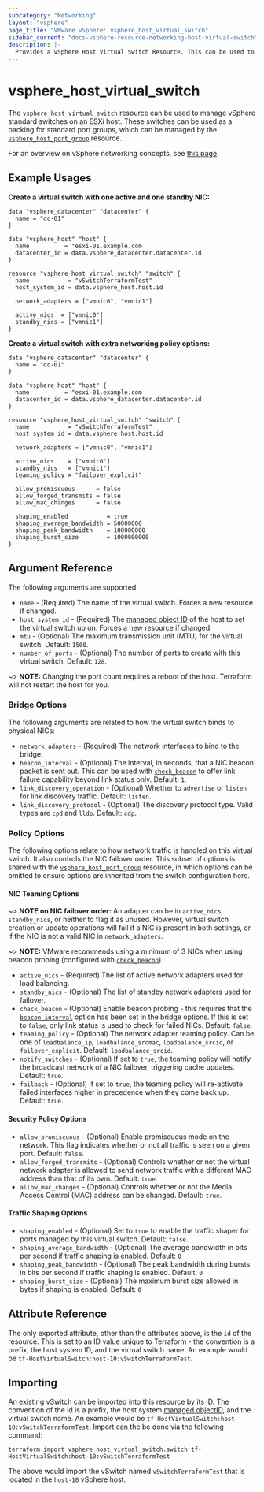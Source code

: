 ```yaml
---
subcategory: "Networking"
layout: "vsphere"
page_title: "VMware vSphere: vsphere_host_virtual_switch"
sidebar_current: "docs-vsphere-resource-networking-host-virtual-switch"
description: |-
  Provides a vSphere Host Virtual Switch Resource. This can be used to configure vSwitches direct on an ESXi host.
---
```


# vsphere\_host\_virtual\_switch

The `vsphere_host_virtual_switch` resource can be used to manage vSphere
standard switches on an ESXi host. These switches can be used as a backing for
standard port groups, which can be managed by the
[`vsphere_host_port_group`][host-port-group] resource.

For an overview on vSphere networking concepts, see [this
page][ref-vsphere-net-concepts].

[host-port-group]: /docs/providers/vsphere/r/host_port_group.html
[ref-vsphere-net-concepts]: https://docs.vmware.com/en/VMware-vSphere/8.0/vsphere-networking/GUID-8CDF29B2-ABA8-4F34-9FEF-14987BC13265.html

## Example Usages

**Create a virtual switch with one active and one standby NIC:**

```hcl
data "vsphere_datacenter" "datacenter" {
  name = "dc-01"
}

data "vsphere_host" "host" {
  name          = "esxi-01.example.com
  datacenter_id = data.vsphere_datacenter.datacenter.id
}

resource "vsphere_host_virtual_switch" "switch" {
  name           = "vSwitchTerraformTest"
  host_system_id = data.vsphere_host.host.id

  network_adapters = ["vmnic0", "vmnic1"]

  active_nics  = ["vmnic0"]
  standby_nics = ["vmnic1"]
}
```

**Create a virtual switch with extra networking policy options:**

```hcl
data "vsphere_datacenter" "datacenter" {
  name = "dc-01"
}

data "vsphere_host" "host" {
  name          = "esxi-01.example.com
  datacenter_id = data.vsphere_datacenter.datacenter.id
}

resource "vsphere_host_virtual_switch" "switch" {
  name           = "vSwitchTerraformTest"
  host_system_id = data.vsphere_host.host.id

  network_adapters = ["vmnic0", "vmnic1"]

  active_nics    = ["vmnic0"]
  standby_nics   = ["vmnic1"]
  teaming_policy = "failover_explicit"

  allow_promiscuous      = false
  allow_forged_transmits = false
  allow_mac_changes      = false

  shaping_enabled           = true
  shaping_average_bandwidth = 50000000
  shaping_peak_bandwidth    = 100000000
  shaping_burst_size        = 1000000000
}
```

## Argument Reference

The following arguments are supported:

* `name` - (Required) The name of the virtual switch. Forces a new resource if
  changed.
* `host_system_id` - (Required) The [managed object ID][docs-about-morefs] of
  the host to set the virtual switch up on. Forces a new resource if changed.
* `mtu` - (Optional) The maximum transmission unit (MTU) for the virtual
  switch. Default: `1500`.
* `number_of_ports` - (Optional) The number of ports to create with this
  virtual switch. Default: `128`.

[docs-about-morefs]: /docs/providers/vsphere/index.html#use-of-managed-object-references-by-the-vsphere-provider

~> **NOTE:** Changing the port count requires a reboot of the host. Terraform
will not restart the host for you.

### Bridge Options

The following arguments are related to how the virtual switch binds to physical
NICs:

* `network_adapters` - (Required) The network interfaces to bind to the bridge.
* `beacon_interval` - (Optional) The interval, in seconds, that a NIC beacon
  packet is sent out. This can be used with [`check_beacon`](#check_beacon) to
  offer link failure capability beyond link status only. Default: `1`.
* `link_discovery_operation` - (Optional) Whether to `advertise` or `listen`
  for link discovery traffic. Default: `listen`.
* `link_discovery_protocol` - (Optional) The discovery protocol type.  Valid
  types are `cpd` and `lldp`. Default: `cdp`.

### Policy Options

The following options relate to how network traffic is handled on this virtual
switch. It also controls the NIC failover order. This subset of options is
shared with the [`vsphere_host_port_group`][host-port-group] resource, in which
options can be omitted to ensure options are inherited from the switch
configuration here.

#### NIC Teaming Options

~> **NOTE on NIC failover order:** An adapter can be in `active_nics`,
`standby_nics`, or neither to flag it as unused. However, virtual switch
creation or update operations will fail if a NIC is present in both settings,
or if the NIC is not a valid NIC in `network_adapters`.

~> **NOTE:** VMware recommends using a minimum of 3 NICs when using beacon
probing (configured with [`check_beacon`](#check_beacon)).

* `active_nics` - (Required) The list of active network adapters used for load
  balancing.
* `standby_nics` - (Optional) The list of standby network adapters used for
  failover.
* `check_beacon` - (Optional) Enable beacon probing - this requires that the
  [`beacon_interval`](#beacon_interval) option has been set in the bridge
  options. If this is set to `false`, only link status is used to check for
  failed NICs.  Default: `false`.
* `teaming_policy` - (Optional) The network adapter teaming policy. Can be one
  of `loadbalance_ip`, `loadbalance_srcmac`, `loadbalance_srcid`, or
  `failover_explicit`. Default: `loadbalance_srcid`.
* `notify_switches` - (Optional) If set to `true`, the teaming policy will
  notify the broadcast network of a NIC failover, triggering cache updates.
  Default: `true`.
* `failback` - (Optional) If set to `true`, the teaming policy will re-activate
  failed interfaces higher in precedence when they come back up.  Default:
  `true`.

#### Security Policy Options

* `allow_promiscuous` - (Optional) Enable promiscuous mode on the network. This
  flag indicates whether or not all traffic is seen on a given port. Default:
  `false`.
* `allow_forged_transmits` - (Optional) Controls whether or not the virtual
  network adapter is allowed to send network traffic with a different MAC
  address than that of its own. Default: `true`.
* `allow_mac_changes` - (Optional) Controls whether or not the Media Access
  Control (MAC) address can be changed. Default: `true`.

#### Traffic Shaping Options

* `shaping_enabled` - (Optional) Set to `true` to enable the traffic shaper for
  ports managed by this virtual switch. Default: `false`.
* `shaping_average_bandwidth` - (Optional) The average bandwidth in bits per
  second if traffic shaping is enabled. Default: `0`
* `shaping_peak_bandwidth` - (Optional) The peak bandwidth during bursts in
  bits per second if traffic shaping is enabled. Default: `0`
* `shaping_burst_size` - (Optional) The maximum burst size allowed in bytes if
  shaping is enabled. Default: `0`

## Attribute Reference

The only exported attribute, other than the attributes above, is the `id` of
the resource. This is set to an ID value unique to Terraform - the convention
is a prefix, the host system ID, and the virtual switch name. An example would
be `tf-HostVirtualSwitch:host-10:vSwitchTerraformTest`.

## Importing

An existing vSwitch can be [imported][docs-import] into this resource by its ID.
The convention of the id is a prefix, the host system [managed objectID][docs-about-morefs], and the virtual switch
name. An example would be `tf-HostVirtualSwitch:host-10:vSwitchTerraformTest`.
Import can the be done via the following command:

[docs-import]: https://www.terraform.io/docs/import/index.html
[docs-about-morefs]: /docs/providers/vsphere/index.html#use-of-managed-object-references-by-the-vsphere-provider

```
terraform import vsphere_host_virtual_switch.switch tf-HostVirtualSwitch:host-10:vSwitchTerraformTest
```

The above would import the vSwitch named `vSwitchTerraformTest` that is located in the `host-10`
vSphere host.
